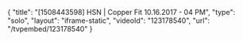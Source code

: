 {
    "title": "[1508443598] HSN | Copper Fit 10.16.2017 - 04 PM",
    "type": "solo",
    "layout": "iframe-static",
    "videoId": "123178540",
    "url": "\/tvpembed\/123178540"
}